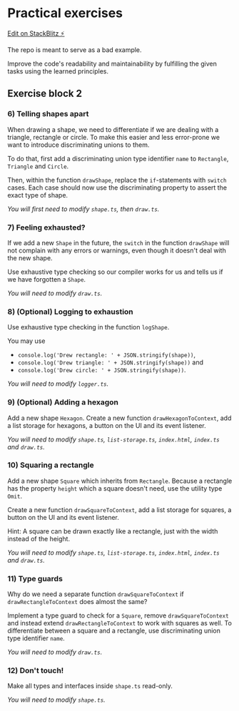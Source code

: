 # Practical exercises

[Edit on StackBlitz ⚡️](https://stackblitz.com/edit/typescript-n4pvco)

The repo is meant to serve as a bad example.

Improve the code's readability and maintainability by fulfilling the given tasks using the learned principles.

## Exercise block 2
### 6) Telling shapes apart
When drawing a shape, we need to differentiate if we are dealing with a triangle, rectangle or circle. To make this easier and less error-prone we want to introduce discriminating unions to them.

To do that, first add a discriminating union type identifier `name` to `Rectangle`, `Triangle` and `Circle`.

Then, within the function `drawShape`, replace the `if`-statements with `switch` cases. Each case should now use the discriminating property to assert the exact type of shape.

_You will first need to modify `shape.ts`, then `draw.ts`._

### 7) Feeling exhausted?
If we add a new `Shape` in the future, the `switch` in the function `drawShape` will not complain with any errors or warnings, even though it doesn't deal with the new shape.

Use exhaustive type checking so our compiler works for us and tells us if we have forgotten a `Shape`.

_You will need to modify `draw.ts`._

### 8) (Optional) Logging to exhaustion
Use exhaustive type checking in the function `logShape`.

You may use 
- `console.log('Drew rectangle: ' + JSON.stringify(shape))`, 
- `console.log('Drew triangle: ' + JSON.stringify(shape))` and 
- `console.log('Drew circle: ' + JSON.stringify(shape))`.

_You will need to modify `logger.ts`._

### 9) (Optional) Adding a hexagon
Add a new shape `Hexagon`. Create a new function `drawHexagonToContext`, add a list storage for hexagons, a button on the UI and its event listener.

_You will need to modify `shape.ts`, `list-storage.ts`, `index.html`, `index.ts` and `draw.ts`._

### 10) Squaring a rectangle
Add a new shape `Square` which inherits from `Rectangle`. Because a rectangle has the property `height` which a square doesn't need, use the utility type `Omit`.

Create a new function `drawSquareToContext`, add a list storage for squares, a button on the UI and its event listener. 

Hint: A square can be drawn exactly like a rectangle, just with the width instead of the height.

_You will need to modify `shape.ts`, `list-storage.ts`, `index.html`, `index.ts` and `draw.ts`._

### 11) Type guards
Why do we need a separate function `drawSquareToContext` if `drawRectangleToContext` does almost the same?

Implement a type guard to check for a `Square`, remove `drawSquareToContext` and instead extend `drawRectangleToContext` to work with squares as well.
To differentiate between a square and a rectangle, use discriminating union type identifier `name`.

_You will need to modify `draw.ts`._

### 12) Don't touch!
Make all types and interfaces inside `shape.ts` read-only.

_You will need to modify `shape.ts`._